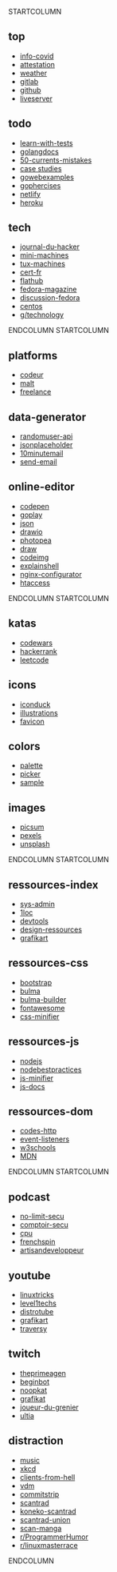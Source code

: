 
STARTCOLUMN

## top

- [info-covid](https://www.gouvernement.fr/info-coronavirus)
- [attestation](https://media.interieur.gouv.fr/deplacement-covid-19/)
- [weather](https://www.meteorama.fr/86000.html?v=heure-par-heure)
- [gitlab](https://gitlab.com/users/franckf/projects)
- [github](https://github.com/franckf-git)
- [liveserver](http://127.0.0.1:5500/)

## todo

* [learn-with-tests](https://quii.gitbook.io/learn-go-with-tests/go-fundamentals/dependency-injection)
* [golangdocs](https://golangdocs.com/recursion-in-golang)
* [50-currents-mistakes](http://devs.cloudimmunity.com/gotchas-and-common-mistakes-in-go-golang/index.html#string_byte_slice_conv)
* [case studies](https://go.dev/solutions#case-studies)
* [gowebexamples](https://gowebexamples.com/)
* [gophercises](https://gophercises.com/)
* [netlify](https://www.netlify.com/)
* [heroku](https://www.heroku.com/)

## tech

* [journal-du-hacker](https://www.journalduhacker.net/recent)
* [mini-machines](https://www.minimachines.net)
* [tux-machines](http://www.tuxmachines.org)
* [cert-fr](https://www.cert.ssi.gouv.fr)
* [flathub](https://flathub.org/apps/collection/recently-updated)
* [fedora-magazine](https://fedoramagazine.org)
* [discussion-fedora](https://discussion.fedoraproject.org/)
* [centos](https://blog.centos.org)
* [g/technology](https://boards.4channel.org/g/catalog)

ENDCOLUMN
STARTCOLUMN

## platforms

* [codeur](https://www.codeur.com/)
* [malt](https://www.malt.fr/)
* [freelance](https://www.freelance-info.fr/missions.php)

## data-generator

* [randomuser-api](https://www.randomuser.me/documentation#howto)
* [jsonplaceholder](https://jsonplaceholder.typicode.com/)
* [10minutemail](https://10minutemail.com)
* [send-email](https://send-email.org/)

## online-editor

* [codepen](https://codepen.io/pen/)
* [goplay](https://play.golang.org/)
* [json](https://jsoneditoronline.org/)
* [drawio](https://www.draw.io/)
* [photopea](https://www.photopea.com/)
* [draw](https://excalidraw.com/)
* [codeimg](https://codeimg.io/)
* [explainshell](https://explainshell.com/)
* [nginx-configurator](https://www.digitalocean.com/community/tools/nginx)
* [htaccess](https://htaccess.madewithlove.be/)

ENDCOLUMN
STARTCOLUMN

## katas

* [codewars](https://www.codewars.com)
* [hackerrank](https://www.hackerrank.com/)
* [leetcode](https://leetcode.com/)

## icons

* [iconduck](https://iconduck.com/)
* [illustrations](https://undraw.co/)
* [favicon](https://realfavicongenerator.net/)

## colors

* [palette](https://coolors.co/browser/best/1)
* [picker](https://material.io/design/color/#tools-for-picking-colors)
* [sample](https://material.io/resources/color/#!/?view.left=0&view.right=1)

## images

* [picsum](https://picsum.photos/)
* [pexels](https://www.pexels.com/)
* [unsplash](https://unsplash.com/)

ENDCOLUMN
STARTCOLUMN

## ressources-index

* [sys-admin](https://github.com/n1trux/awesome-sysadmin/blob/master/README.md)
* [1loc](https://1loc.dev/)
* [devtools](https://devtools.best/)
* [design-ressources](https://github.com/bradtraversy/design-resources-for-developers/blob/master/readme.md)
* [grafikart](https://github.com/Grafikart/Grafikart.fr)

## ressources-css

* [bootstrap](https://www.w3schools.com/bootstrap4/default.asp)
* [bulma](https://bulma.io/documentation/)
* [bulma-builder](https://bulma.dev/)
* [fontawesome](https://fontawesome.com/icons?d=gallery)
* [css-minifier](https://cssminifier.com/)

## ressources-js

* [nodejs](https://nodejs.org/fr/docs/)
* [nodebestpractices](https://github.com/goldbergyoni/nodebestpractices/blob/master/README.md)
* [js-minifier](https://javascript-minifier.com/)
* [js-docs](https://jsdoc.app/index.html#block-tags)

## ressources-dom

* [codes-http](https://fr.wikipedia.org/wiki/Liste_des_codes_HTTP)
* [event-listeners](https://www.w3schools.com/jsref/dom_obj_event.asp)
* [w3schools](https://www.w3schools.com/)
* [MDN](https://developer.mozilla.org/fr/docs/Web)

ENDCOLUMN
STARTCOLUMN

## podcast

* [no-limit-secu](https://www.nolimitsecu.fr)
* [comptoir-secu](https://www.comptoirsecu.fr)
* [cpu](https://cpu.dascritch.net/)
* [frenchspin](https://frenchspin.fr)
* [artisandeveloppeur](https://artisandeveloppeur.fr/blog/)

## youtube

* [linuxtricks](https://www.youtube.com/channel/UCDKPGD9T00eS_l--D_DRTUQ/videos)
* [level1techs](https://www.youtube.com/channel/UC4w1YQAJMWOz4qtxinq55LQ/videos)
* [distrotube](https://www.youtube.com/channel/UCVls1GmFKf6WlTraIb_IaJg/videos)
* [grafikart](https://www.youtube.com/channel/UCj_iGliGCkLcHSZ8eqVNPDQ/videos)
* [traversy](https://www.youtube.com/user/TechGuyWeb/videos)

## twitch

* [theprimeagen](https://www.twitch.tv/theprimeagen)
* [beginbot](https://www.twitch.tv/beginbot/videos)
* [noopkat](https://www.twitch.tv/noopkat/videos)
* [grafikat](https://www.twitch.tv/grafikart/videos)
* [joueur-du-grenier](https://www.twitch.tv/joueur_du_grenier/videos)
* [ultia](https://www.twitch.tv/ultia)

## distraction

* [music](https://icecast.radiofrance.fr/fiprock-midfi.mp3)
* [xkcd](https://www.xkcd.com)
* [clients-from-hell](https://clientsfromhell.net)
* [vdm](https://www.viedemerde.fr)
* [commitstrip](https://www.commitstrip.com/fr/?)
* [scantrad](https://scantrad.fr)
* [koneko-scantrad](https://lel.koneko-scantrad.fr)
* [scantrad-union](https://www.scantrad-union.com/)
* [scan-manga](https://www.scan-manga.com)
* [r/ProgrammerHumor](https://www.reddit.com/r/ProgrammerHumor)
* [r/linuxmasterrace](https://www.reddit.com/r/linuxmasterrace)

ENDCOLUMN

